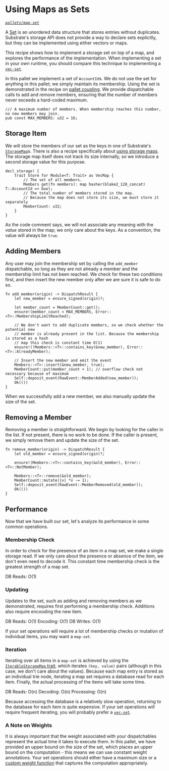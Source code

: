 # Using Maps as Sets

<!-- markdown-link-check-disable-next-line -->
_[`pallets/map-set`](https://github.com/substrate-developer-hub/recipes/tree/master/pallets/map-set)_

A [Set](<https://en.wikipedia.org/wiki/Set_(abstract_data_type)>) is an unordered data structure
that stores entries without duplicates. Substrate's storage API does not provide a way to declare
sets explicitly, but they can be implemented using either vectors or maps.

This recipe shows how to implement a storage set on top of a map, and explores the performance of
the implementation. When implementing a set in your own runtime, you should compare this technique
to implementing a [`vec-set`](./vec-set.md).

In this pallet we implement a set of `AccountId`s. We do not use the set for anything in this
pallet; we simply maintain its membership. Using the set is demonstrated in the recipe on
[pallet coupling](../pallet-coupling.md). We provide dispatchable calls to add and remove members,
ensuring that the number of members never exceeds a hard-coded maximum.

```rust, ignore
/// A maximum number of members. When membership reaches this number, no new members may join.
pub const MAX_MEMBERS: u32 = 16;
```

## Storage Item

We will store the members of our set as the keys in one of Substrate's
[`StorageMap`](https://crates.parity.io/frame_support/storage/trait.StorageMap.html)s. There is also
a recipe specifically about [using storage maps](./storage-maps.md). The storage map itself does not
track its size internally, so we introduce a second storage value for this purpose.

```rust, ignore
decl_storage! {
	trait Store for Module<T: Trait> as VecMap {
		// The set of all members.
		Members get(fn members): map hasher(blake2_128_concat) T::AccountId => bool;
		// The total number of members stored in the map.
		// Because the map does not store its size, we must store it separately
		MemberCount: u32;
	}
}
```

As the code comment says, we will not associate any meaning with the _value_ stored in the map; we
only care about the keys. As a convention, the value will always be `true`.

## Adding Members

Any user may join the membership set by calling the `add_member` dispatchable, so long as they are
not already a member and the membership limit has not been reached. We check for these two
conditions first, and then insert the new member only after we are sure it is safe to do so.

```rust, ignore
fn add_member(origin) -> DispatchResult {
	let new_member = ensure_signed(origin)?;

	let member_count = MemberCount::get();
	ensure!(member_count < MAX_MEMBERS, Error::<T>::MembershipLimitReached);

	// We don't want to add duplicate members, so we check whether the potential new
	// member is already present in the list. Because the membership is stored as a hash
	// map this check is constant time O(1)
	ensure!(!Members::<T>::contains_key(&new_member), Error::<T>::AlreadyMember);

	// Insert the new member and emit the event
	Members::<T>::insert(&new_member, true);
	MemberCount::put(member_count + 1); // overflow check not necessary because of maximum
	Self::deposit_event(RawEvent::MemberAdded(new_member));
	Ok(())
}
```

When we successfully add a new member, we also manually update the size of the set.

## Removing a Member

Removing a member is straightforward. We begin by looking for the caller in the list. If not
present, there is no work to be done. If the caller is present, we simply remove them and update the
size of the set.

```rust, ignore
fn remove_member(origin) -> DispatchResult {
	let old_member = ensure_signed(origin)?;

	ensure!(Members::<T>::contains_key(&old_member), Error::<T>::NotMember);

	Members::<T>::remove(&old_member);
	MemberCount::mutate(|v| *v -= 1);
	Self::deposit_event(RawEvent::MemberRemoved(old_member));
	Ok(())
}
```

## Performance

Now that we have built our set, let's analyze its performance in some common operations.

### Membership Check

In order to check for the presence of an item in a map set, we make a single storage read. If we
only care about the presence or absence of the item, we don't even need to decode it. This constant
time membership check is the greatest strength of a map set.

DB Reads: O(1)

### Updating

Updates to the set, such as adding and removing members as we demonstrated, requires first
performing a membership check. Additions also require encooding the new item.

DB Reads: O(1) Encoding: O(1) DB Writes: O(1)

If your set operations will require a lot of membership checks or mutation of individual items, you
may want a `map-set`.

### Iteration

Iterating over all items in a `map-set` is achieved by using the
[`IterableStorageMap` trait](https://crates.parity.io/frame_support/storage/trait.IterableStorageMap.html),
which iterates `(key, value)` pairs (although in this case, we don't care about the values). Because
each map entry is stored as an individual trie node, iterating a map set requires a database read
for each item. Finally, the actual processing of the items will take some time.

DB Reads: O(n) Decoding: O(n) Processing: O(n)

Because accessing the database is a relatively slow operation, returning to the database for each
item is quite expensive. If your set operations will require frequent iterating, you will probably
prefer a [`vec-set`](./vec-set.md).

### A Note on Weights

It is always important that the weight associated with your dispatchables represent the actual time
it takes to execute them. In this pallet, we have provided an upper bound on the size of the set,
which places an upper bound on the computation - this means we can use constant weight annotations.
Your set operations should either have a maximum size or a [custom weight function](../weights.md)
that captures the computation appropriately.
